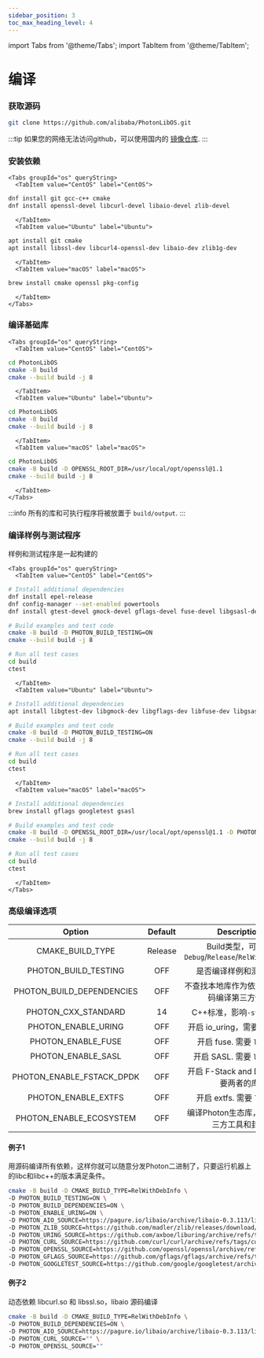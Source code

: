 ```yaml
---
sidebar_position: 3
toc_max_heading_level: 4
---
```


import Tabs from '@theme/Tabs';
import TabItem from '@theme/TabItem';

# 编译

### 获取源码

```bash
git clone https://github.com/alibaba/PhotonLibOS.git
```

:::tip
如果您的网络无法访问github，可以使用国内的 [镜像仓库](https://gitee.com/mirrors/photonlibos.git).
:::

### 安装依赖

```mdx-code-block
<Tabs groupId="os" queryString>
  <TabItem value="CentOS" label="CentOS">  
```  
  
```bash
dnf install git gcc-c++ cmake
dnf install openssl-devel libcurl-devel libaio-devel zlib-devel
```

```mdx-code-block
  </TabItem>
  <TabItem value="Ubuntu" label="Ubuntu">
```

```bash
apt install git cmake
apt install libssl-dev libcurl4-openssl-dev libaio-dev zlib1g-dev
```

```mdx-code-block
  </TabItem>
  <TabItem value="macOS" label="macOS">
```

```bash
brew install cmake openssl pkg-config
```

```mdx-code-block
  </TabItem>
</Tabs>
```

### 编译基础库

```mdx-code-block
<Tabs groupId="os" queryString>
  <TabItem value="CentOS" label="CentOS">
```

```bash
cd PhotonLibOS
cmake -B build
cmake --build build -j 8
```

```mdx-code-block
  </TabItem>
  <TabItem value="Ubuntu" label="Ubuntu">
```

```bash
cd PhotonLibOS
cmake -B build
cmake --build build -j 8
```

```mdx-code-block
  </TabItem>
  <TabItem value="macOS" label="macOS">
```

```bash
cd PhotonLibOS
cmake -B build -D OPENSSL_ROOT_DIR=/usr/local/opt/openssl@1.1
cmake --build build -j 8
```

```mdx-code-block
  </TabItem>
</Tabs>
```

:::info
所有的库和可执行程序将被放置于 `build/output`.
:::

### 编译样例与测试程序

样例和测试程序是一起构建的

```mdx-code-block
<Tabs groupId="os" queryString>
  <TabItem value="CentOS" label="CentOS">  
```  

```bash
# Install additional dependencies
dnf install epel-release
dnf config-manager --set-enabled powertools
dnf install gtest-devel gmock-devel gflags-devel fuse-devel libgsasl-devel nasm

# Build examples and test code
cmake -B build -D PHOTON_BUILD_TESTING=ON
cmake --build build -j 8

# Run all test cases
cd build
ctest
```

```mdx-code-block
  </TabItem>
  <TabItem value="Ubuntu" label="Ubuntu">
```
  
```bash
# Install additional dependencies
apt install libgtest-dev libgmock-dev libgflags-dev libfuse-dev libgsasl7-dev nasm

# Build examples and test code
cmake -B build -D PHOTON_BUILD_TESTING=ON
cmake --build build -j 8

# Run all test cases
cd build
ctest
```

```mdx-code-block
  </TabItem>
  <TabItem value="macOS" label="macOS">
```

```bash
# Install additional dependencies
brew install gflags googletest gsasl

# Build examples and test code
cmake -B build -D OPENSSL_ROOT_DIR=/usr/local/opt/openssl@1.1 -D PHOTON_BUILD_TESTING=ON
cmake --build build -j 8

# Run all test cases
cd build
ctest
```

```mdx-code-block
  </TabItem>
</Tabs>
```

### 高级编译选项

|          Option           | Default |                  Description                   |
|:-------------------------:|:-------:|:----------------------------------------------:|
|     CMAKE_BUILD_TYPE      | Release | Build类型，可以是 `Debug`/`Release`/`RelWithDebInfo` |
|   PHOTON_BUILD_TESTING    |   OFF   |                  是否编译样例和测试程序                   |
| PHOTON_BUILD_DEPENDENCIES |   OFF   |             不查找本地库作为依赖，而是源码编译第三方依赖             |
|    PHOTON_CXX_STANDARD    |   14    |              C++标准，影响`-std=c++xx`              |
|    PHOTON_ENABLE_URING    |   OFF   |            开启 io_uring，需要`liburing`            |
|    PHOTON_ENABLE_FUSE     |   OFF   |             开启 fuse. 需要 `libfuse`              |
|    PHOTON_ENABLE_SASL     |   OFF   |             开启 SASL. 需要 `libgsasl`             |
| PHOTON_ENABLE_FSTACK_DPDK |   OFF   |           开启 F-Stack and DPDK，需要两者的库           |
|    PHOTON_ENABLE_EXTFS    |   OFF   |             开启 extfs. 需要 `libe2fs`             |
|  PHOTON_ENABLE_ECOSYSTEM  |   OFF   |            编译Photon生态库，包含一些三方工具和封装             |

#### 例子1

用源码编译所有依赖，这样你就可以随意分发Photon二进制了，只要运行机器上的libc和libc++的版本满足条件。

```bash
cmake -B build -D CMAKE_BUILD_TYPE=RelWithDebInfo \
-D PHOTON_BUILD_TESTING=ON \
-D PHOTON_BUILD_DEPENDENCIES=ON \
-D PHOTON_ENABLE_URING=ON \
-D PHOTON_AIO_SOURCE=https://pagure.io/libaio/archive/libaio-0.3.113/libaio-0.3.113.tar.gz \
-D PHOTON_ZLIB_SOURCE=https://github.com/madler/zlib/releases/download/v1.2.13/zlib-1.2.13.tar.gz \
-D PHOTON_URING_SOURCE=https://github.com/axboe/liburing/archive/refs/tags/liburing-2.3.tar.gz \
-D PHOTON_CURL_SOURCE=https://github.com/curl/curl/archive/refs/tags/curl-7_42_1.tar.gz \
-D PHOTON_OPENSSL_SOURCE=https://github.com/openssl/openssl/archive/refs/heads/OpenSSL_1_0_2-stable.tar.gz \
-D PHOTON_GFLAGS_SOURCE=https://github.com/gflags/gflags/archive/refs/tags/v2.2.2.tar.gz \
-D PHOTON_GOOGLETEST_SOURCE=https://github.com/google/googletest/archive/refs/tags/release-1.12.1.tar.gz
```

#### 例子2

动态依赖 libcurl.so 和 libssl.so，libaio 源码编译

```bash
cmake -B build -D CMAKE_BUILD_TYPE=RelWithDebInfo \
-D PHOTON_BUILD_DEPENDENCIES=ON \
-D PHOTON_AIO_SOURCE=https://pagure.io/libaio/archive/libaio-0.3.113/libaio-0.3.113.tar.gz \
-D PHOTON_CURL_SOURCE="" \
-D PHOTON_OPENSSL_SOURCE=""
```